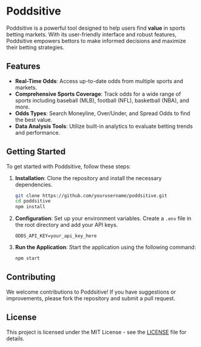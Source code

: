 # Poddsitive

Poddsitive is a powerful tool designed to help users find **value** in sports betting markets. With its user-friendly interface and robust features, Poddsitive empowers bettors to make informed decisions and maximize their betting strategies.

## Features

- **Real-Time Odds**: Access up-to-date odds from multiple sports and markets.
- **Comprehensive Sports Coverage**: Track odds for a wide range of sports including baseball (MLB), football (NFL), basketball (NBA), and more.
- **Odds Types**: Search Moneyline, Over/Under, and Spread Odds to find the best value.
- **Data Analysis Tools**: Utilize built-in analytics to evaluate betting trends and performance.

## Getting Started

To get started with Poddsitive, follow these steps:

1. **Installation**: Clone the repository and install the necessary dependencies.

   ```bash
   git clone https://github.com/yourusername/poddsitive.git
   cd poddsitive
   npm install
   ```

2. **Configuration**: Set up your environment variables. Create a `.env` file in the root directory and add your API keys.

   ```
   ODDS_API_KEY=your_api_key_here
   ```

3. **Run the Application**: Start the application using the following command:
   ```bash
   npm start
   ```

## Contributing

We welcome contributions to Poddsitive! If you have suggestions or improvements, please fork the repository and submit a pull request.

## License

This project is licensed under the MIT License - see the [LICENSE](LICENSE) file for details.
